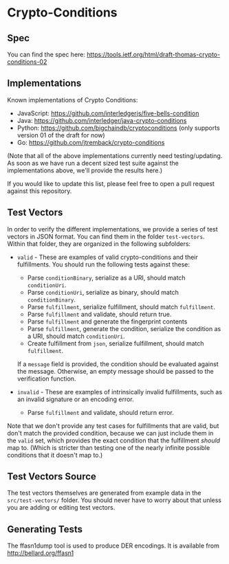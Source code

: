 # Crypto-Conditions

## Spec

You can find the spec here: https://tools.ietf.org/html/draft-thomas-crypto-conditions-02

## Implementations

Known implementations of Crypto Conditions:

* JavaScript: https://github.com/interledgerjs/five-bells-condition
* Java: https://github.com/interledger/java-crypto-conditions
* Python: https://github.com/bigchaindb/cryptoconditions (only supports version 01 of the draft for now)
* Go: https://github.com/jtremback/crypto-conditions

(Note that all of the above implementations currently need testing/updating. As soon as we have run a decent sized test suite against the implementations above, we'll provide the results here.)

If you would like to update this list, please feel free to open a pull request against this repository.

## Test Vectors

In order to verify the different implementations, we provide a series of test vectors in JSON format. You can find them in the folder `test-vectors`. Within that folder, they are organized in the following subfolders:

* `valid` - These are examples of valid crypto-conditions and their fulfillments. You should run the following tests against these:

  * Parse `conditionBinary`, serialize as a URI, should match `conditionUri`.
  * Parse `conditionUri`, serialize as binary, should match `conditionBinary`.
  * Parse `fulfillment`, serialize fulfillment, should match `fulfillment`.
  * Parse `fulfillment` and validate, should return true.
  * Parse `fulfillment` and generate the fingerprint contents
  * Parse `fulfillment`, generate the condition, serialize the condition as a URI, should match `conditionUri`.
  * Create fulfillment from `json`, serialize fulfillment, should match `fulfillment`.

  If a `message` field is provided, the condition should be evaluated against the message. Otherwise, an empty message should be passed to the verification function.

* `invalid` - These are examples of intrinsically invalid fulfillments, such as an invalid signature or an encoding error.
  * Parse `fulfillment` and validate, should return error.

Note that we don't provide any test cases for fulfillments that are valid, but don't match the provided condition, because we can just include them in the `valid` set, which provides the exact condition that the fulfillment *should* map to. (Which is stricter than testing one of the nearly infinite possible conditions that it doesn't map to.)

## Test Vectors Source

The test vectors themselves are generated from example data in the `src/test-vectors/` folder. You should never have to worry about that unless you are adding or editing test vectors.

## Generating Tests

The ffasn1dump tool is used to produce DER encodings. It is available from http://bellard.org/ffasn1
